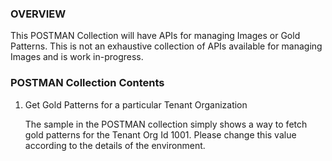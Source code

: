 ### OVERVIEW
This POSTMAN Collection will have APIs for managing Images or Gold Patterns. This is not an exhaustive collection of APIs available for managing Images and is work in-progress.

### POSTMAN Collection Contents

1. Get Gold Patterns for a particular Tenant Organization

	The sample in the POSTMAN collection simply shows a way to fetch gold patterns for the Tenant Org Id 1001. Please change this value according to the details of the environment.